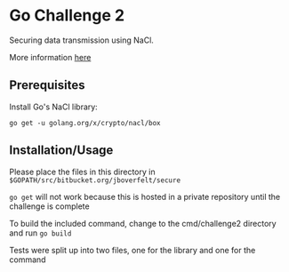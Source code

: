 # Go Challenge 2

Securing data transmission using NaCl.

More information [here](http://golang-challenge.com/go-challenge2/)

## Prerequisites

Install Go's NaCl library:

```
go get -u golang.org/x/crypto/nacl/box
```

## Installation/Usage

Please place the files in this directory in ``$GOPATH/src/bitbucket.org/jboverfelt/secure``

``go get`` will not work because this is hosted in a private repository until the challenge is complete

To build the included command, change to the cmd/challenge2 directory and run ``go build``

Tests were split up into two files, one for the library and one for the command
